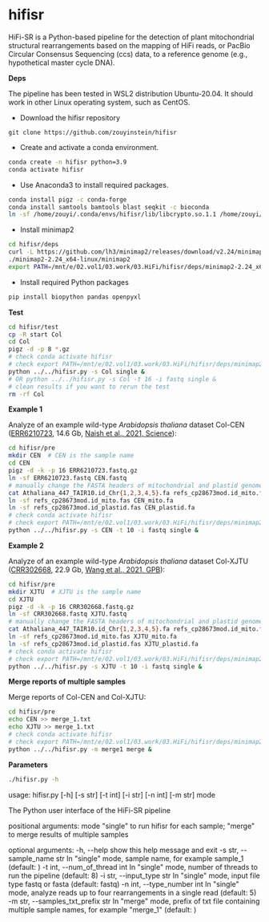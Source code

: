 # hifisr

HiFi-SR is a Python-based pipeline for the detection of plant mitochondrial structural rearrangements based on the mapping of HiFi reads, or PacBio Circular Consensus Sequencing (ccs) data, to a reference genome (e.g., hypothetical master cycle DNA).

**Deps**

The pipeline has been tested in WSL2 distribution Ubuntu-20.04. It should work in other Linux operating system, such as CentOS.

* Download the hifisr repository

```
git clone https://github.com/zouyinstein/hifisr
```

* Create and activate a conda environment.

```bash
conda create -n hifisr python=3.9
conda activate hifisr
```

* Use Anaconda3 to install required packages.

```bash
conda install pigz -c conda-forge
conda install samtools bamtools blast seqkit -c bioconda
ln -sf /home/zouyi/.conda/envs/hifisr/lib/libcrypto.so.1.1 /home/zouyi/.conda/envs/hifisr/lib/libcrypto.so.1.0.0  # create a soft link
```

* Install minimap2

```bash
cd hifisr/deps
curl -L https://github.com/lh3/minimap2/releases/download/v2.24/minimap2-2.24_x64-linux.tar.bz2 | tar -jxvf -
./minimap2-2.24_x64-linux/minimap2
export PATH=/mnt/e/02.vol1/03.work/03.HiFi/hifisr/deps/minimap2-2.24_x64-linux:$PATH
```

* Install required Python packages

```bash
pip install biopython pandas openpyxl
```

**Test**

```bash
cd hifisr/test
cp -R start Col
cd Col
pigz -d -p 8 *.gz
# check conda activate hifisr
# check export PATH=/mnt/e/02.vol1/03.work/03.HiFi/hifisr/deps/minimap2-2.24_x64-linux:$PATH
python ../../hifisr.py -s Col single &
# OR python ../../hifisr.py -s Col -t 16 -i fastq single &
# clean results if you want to rerun the test
rm -rf Col
```


**Example 1**

Analyze of an example wild-type *Arabidopsis thaliana* dataset Col-CEN ([ERR6210723](https://www.ncbi.nlm.nih.gov/sra/ERR6210723), 14.6 Gb, [Naish et al., 2021, Science](https://www.science.org/doi/10.1126/science.abi7489)):

```bash
cd hifisr/pre
mkdir CEN  # CEN is the sample name
cd CEN
pigz -d -k -p 16 ERR6210723.fastq.gz
ln -sf ERR6210723.fastq CEN.fastq
# manually change the FASTA headers of mitochondrial and plastid genome refercences into mito and plastid for easily manipulation
cat Athaliana_447_TAIR10.id_Chr{1,2,3,4,5}.fa refs_cp28673mod.id_mito.fas refs_cp28673mod.id_plastid.fas > CEN_ref.fa
ln -sf refs_cp28673mod.id_mito.fas CEN_mito.fa
ln -sf refs_cp28673mod.id_plastid.fas CEN_plastid.fa
# check conda activate hifisr
# check export PATH=/mnt/e/02.vol1/03.work/03.HiFi/hifisr/deps/minimap2-2.24_x64-linux:$PATH
python ../../hifisr.py -s CEN -t 10 -i fastq single &

```

**Example 2**

Analyze of an example wild-type *Arabidopsis thaliana* dataset Col-XJTU ([CRR302668](https://ngdc.cncb.ac.cn/gsa/browse/CRA004538/CRR302668), 22.9 Gb, [Wang et al., 2021, GPB](https://www.sciencedirect.com/science/article/pii/S1672022921001741)):

```bash
cd hifisr/pre
mkdir XJTU  # XJTU is the sample name
cd XJTU
pigz -d -k -p 16 CRR302668.fastq.gz
ln -sf CRR302668.fastq XJTU.fastq
# manually change the FASTA headers of mitochondrial and plastid genome refercences into mito and plastid for easily manipulation
cat Athaliana_447_TAIR10.id_Chr{1,2,3,4,5}.fa refs_cp28673mod.id_mito.fas refs_cp28673mod.id_plastid.fas > XJTU_ref.fa
ln -sf refs_cp28673mod.id_mito.fas XJTU_mito.fa
ln -sf refs_cp28673mod.id_plastid.fas XJTU_plastid.fa
# check conda activate hifisr
# check export PATH=/mnt/e/02.vol1/03.work/03.HiFi/hifisr/deps/minimap2-2.24_x64-linux:$PATH
python ../../hifisr.py -s XJTU -t 10 -i fastq single &
```

**Merge reports of multiple samples**

Merge reports of Col-CEN and Col-XJTU:

```bash
cd hifisr/pre
echo CEN >> merge_1.txt
echo XJTU >> merge_1.txt
# check conda activate hifisr
# check export PATH=/mnt/e/02.vol1/03.work/03.HiFi/hifisr/deps/minimap2-2.24_x64-linux:$PATH
python ../../hifisr.py -m merge1 merge &
```

**Parameters**

```bash
./hifisr.py -h
```

usage: hifisr.py [-h] [-s str] [-t int] [-i str] [-n int] [-m str] mode

The Python user interface of the HiFi-SR pipeline

positional arguments:
  mode                  "single" to run hifisr for each sample; "merge" to merge results of multiple samples

optional arguments:
  -h, --help            show this help message and exit
  -s str, --sample_name str
                        In "single" mode, sample name, for example sample_1 (default: )
  -t int, --num_of_thread int
                        In "single" mode, number of threads to run the pipeline (default: 8)
  -i str, --input_type str
                        In "single" mode, input file type fastq or fasta (default: fastq)
  -n int, --type_number int
                        In "single" mode, analyze reads up to four rearrangements in a single read (default: 5)
  -m str, --samples_txt_prefix str
                        In "merge" mode, prefix of txt file containing multiple sample names, for example "merge_1" (default: )
